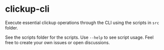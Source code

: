 # clickup-cli
Execute essential clickup operations through the CLI using the scripts in `src` folder.

See the scripts folder for the scripts. Use `--help` to see script usage. Feel free to create your own issues or open discussions.